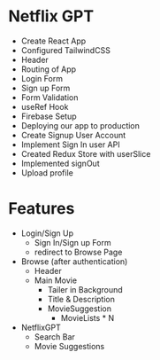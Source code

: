 # Netflix GPT

 - Create React App
 - Configured TailwindCSS
 - Header
 - Routing of App
 - Login Form
 - Sign up Form
 - Form Validation
 - useRef Hook
 - Firebase Setup
 - Deploying our app to production
 - Create Signup User Account
 - Implement Sign In user API
 - Created Redux Store with userSlice
 - Implemented signOut
 - Upload profile
 


 # Features

 - Login/Sign Up
    - Sign In/Sign up Form
    - redirect to Browse Page
 - Browse (after authentication)
    - Header
    - Main Movie
       - Tailer in Background
       - Title & Description
       - MovieSuggestion
          - MovieLists * N
 - NetflixGPT
    - Search Bar
    - Movie Suggestions